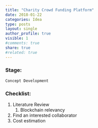 ```yaml
---
title: "Charity Crowd Funding Platform"
date: 2018-01-22
categories: Idea
type: posts
layout: single
author_profile: true
visible: 1
#comments: true
share: true
#related: true
---
```


### Stage: 
	Concept Development

### Checklist:
  1. Literature Review
	  1. Blockchain relevancy
  2. Find an interested collaborator
  3. Cost estimation


  
